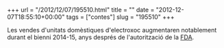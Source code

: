 +++
url = "/2012/12/07/195510.html"
title = ""
date = "2012-12-07T18:55:10+00:00"
tags = ["contes"]
slug = "195510"
+++

Les vendes d'unitats domèstiques d'electroxoc augmentaren notablement durant el bienni 2014-15, anys després de l'autorització de la [FDA](http://en.wikipedia.org/wiki/Electroshock#Degree_of_effectiveness_and_risks).
